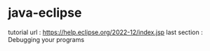# java-eclipse

tutorial url : https://help.eclipse.org/2022-12/index.jsp
last section : Debugging your programs